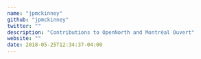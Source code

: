 ```yaml
---
name: "jpmckinney"
github: "jpmckinney"
twitter: ""
description: "Contributions to OpenNorth and Montréal Ouvert"
website: ""
date: 2018-05-25T12:34:37-04:00
---
```


